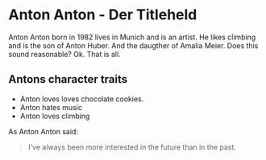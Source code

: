 # Anton Anton - Der Titleheld

Anton Anton born in 1982 lives in Munich and is an artist.
He likes climbing and is the son of Anton Huber. 
And the daugther of Amalia Meier. Does this sound reasonable?
Ok. That is all.

## Antons character traits

* Anton loves loves chocolate cookies.
* Anton hates music
* Anton loves climbing

As Anton Anton said:
> I’ve always been more interested
> in the future than in the past.

